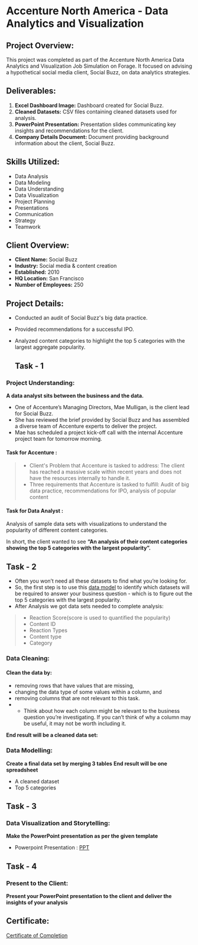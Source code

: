 # Accenture North America - Data Analytics and Visualization

## Project Overview:
This project was completed as part of the Accenture North America Data Analytics and Visualization Job Simulation on Forage. It focused on advising a hypothetical social media client, Social Buzz, on data analytics strategies.


## Deliverables:
1. **Excel Dashboard Image:** Dashboard created for Social Buzz.
2. **Cleaned Datasets:** CSV files containing cleaned datasets used for analysis.
3. **PowerPoint Presentation:** Presentation slides communicating key insights and recommendations for the client.
4. **Company Details Document:** Document providing background information about the client, Social Buzz.

## Skills Utilized:
- Data Analysis
- Data Modeling
- Data Understanding
- Data Visualization
- Project Planning
- Presentations
- Communication
- Strategy
- Teamwork

## Client Overview:
- **Client Name:** Social Buzz
- **Industry:** Social media & content creation
- **Established:** 2010
- **HQ Location:** San Francisco
- **Number of Employees:** 250

## Project Details:
- Conducted an audit of Social Buzz's big data practice.
- Provided recommendations for a successful IPO.
- Analyzed content categories to highlight the top 5 categories with the largest aggregate popularity.

  ## Task - 1
### Project Understanding:
**A data analyst sits between the business and the data.**

 - One of Accenture’s Managing Directors, Mae Mulligan, is the client lead for Social Buzz.
 - She has reviewed the brief provided by Social Buzz and has assembled a diverse team of Accenture experts to deliver the project.
 - Mae has scheduled a project kick-off call with the internal Accenture project team for tomorrow morning.
 
#### Task for Accenture : 

 >- Client's Problem that Accenture is tasked to address: The client has reached a massive scale within recent years and does not have the resources internally to handle it.
 >- Three requirements that Accenture is tasked to fulfill: Audit of big data practice, recommendations for IPO, analysis of popular content
 
 #### Task for Data Analyst :
Analysis of sample data sets with visualizations to understand the popularity of different content categories.

In short, the client wanted to see **“An analysis of their content categories showing the top 5 categories with the largest popularity”.** 

## Task - 2
 - Often you won’t need all these datasets to find what you’re looking for.
 - So, the first step is to use this [data model](#) to identify which datasets will be required to answer your business question - which is to figure out the top 5 categories with the largest popularity.
 - After Analysis we got data sets needed to complete analysis:
 >- Reaction Score(score is used to quantified the popularity)
 >- Content ID
 >- Reaction Types
 >- Content type
 >- Category
 
### Data Cleaning:
#### Clean the data by:
 - removing rows that have values that are missing,
 - changing the data type of some values within a column, and
 - removing columns that are not relevant to this task.
 - - Think about how each column might be relevant to the business question you’re investigating. If you can’t think of why a column may be useful, it may not be worth including it.

**End result will be a cleaned data set:**

### Data Modelling:

**Create a final data set by merging 3 tables**
**End result will be one spreadsheet**
 - A cleaned dataset
 - Top 5 categories
 
 
 ## Task - 3
 ### Data Visualization and Storytelling:
 **Make the PowerPoint presentation as per the given template**
 
 - Powerpoint Presentation : [PPT](https://github.com/minhaj-313/-Accenture-Data-Analytics-Visualization-Virtual-Internship/blob/main/Accenture%20Internship%20PowerPoint%20presentation%20-%20Task%203%20By%20Minhaj.pptx)
 
 ## Task - 4
 ### Present to the Client:
 **Present your PowerPoint presentation to the client and deliver the insights of your analysis** 

 ## Certificate:
[Certificate of Completion](https://github.com/minhaj-313/-Accenture-Data-Analytics-Visualization-Virtual-Internship/blob/main/Accenture%20North%20America_Internship_completion_certificate_Shaikh_Minhaj.pdf)
